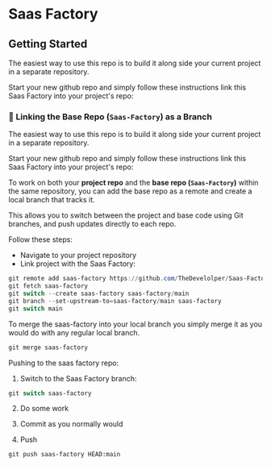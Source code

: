 # Saas Factory

## Getting Started

The easiest way to use this repo is to build it along side your current project in a separate repository.

Start your new github repo and simply follow these instructions link this Saas Factory into your project's repo:

### 🧩 Linking the Base Repo (`Saas-Factory`) as a Branch
The easiest way to use this repo is to build it along side your current project in a separate repository.

Start your new github repo and simply follow these instructions link this Saas Factory into your project's repo:

To work on both your **project repo** and the **base repo (`Saas-Factory`)** within the same repository, you can add the base repo as a remote and create a local branch that tracks it.  

This allows you to switch between the project and base code using Git branches, and push updates directly to each repo.

Follow these steps:

- Navigate to your project repository
- Link project with the Saas Factory: 

``` powershell
git remote add saas-factory https://github.com/TheDevelolper/Saas-Factory.git   # Add the base repo as a remote
git fetch saas-factory                                                          # Fetch all branches from the base repo
git switch --create saas-factory saas-factory/main                              # Create a new branch tracking the base repo's main branch
git branch --set-upstream-to=saas-factory/main saas-factory                     # Allows you to push changes on this branch back into the saas-factory
git switch main                                                                 # Switch back to your project branch
```
To merge the saas-factory into your local branch you simply merge it as you would do with any regular local branch.

``` powershell
git merge saas-factory                                                  # Merge the base repo into your project
```

Pushing to the saas factory repo: 

1. Switch to the Saas Factory branch: 

``` powershell
git switch saas-factory
```
2. Do some work

3. Commit as you normally would

4. Push
``` pwsh 
git push saas-factory HEAD:main
```